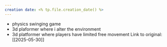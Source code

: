```yaml
---
creation date: <% tp.file.creation_date() %>
---
```

- physics swinging game
- 3d plaformer where i alter the environment
- 3d platformer where players have limited free movement 
Link to original: [[2025-05-30]]